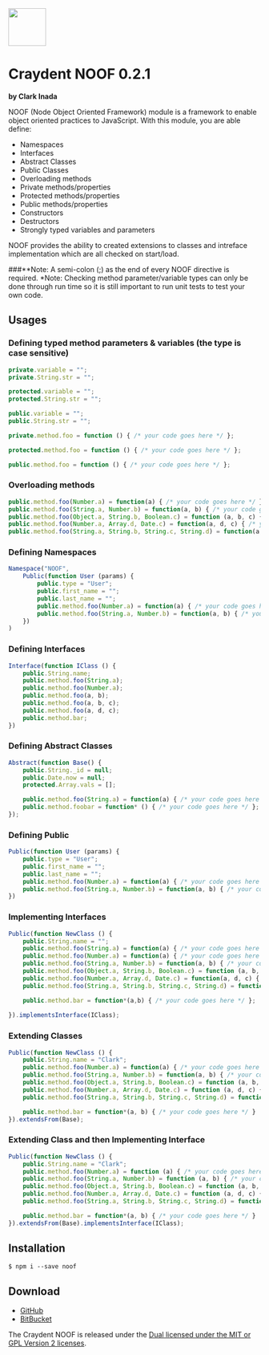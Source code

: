 <img src="http://craydent.com/JsonObjectEditor/img/svgs/craydent-logo.svg" width=75 height=75/>

# Craydent NOOF 0.2.1
**by Clark Inada**

NOOF (Node Object Oriented Framework) module is a framework to enable object oriented practices to JavaScript.  With this module, you are able define:

* Namespaces
* Interfaces
* Abstract Classes
* Public Classes
* Overloading methods
* Private methods/properties
* Protected methods/properties
* Public methods/properties
* Constructors
* Destructors
* Strongly typed variables and parameters

NOOF provides the ability to created extensions to classes and intreface implementation which are all checked on start/load.

###**Note: A semi-colon (;) as the end of every NOOF directive is required.
*Note: Checking method parameter/variable types can only be done through run time so it is still important to run unit tests to test your own code.

## Usages
### Defining typed method parameters & variables (the type is case sensitive)
```js
private.variable = "";
private.String.str = "";

protected.variable = "";
protected.String.str = "";

public.variable = "";
public.String.str = "";

private.method.foo = function () { /* your code goes here */ };

protected.method.foo = function () { /* your code goes here */ };

public.method.foo = function () { /* your code goes here */ };
```
### Overloading methods
```js
public.method.foo(Number.a) = function(a) { /* your code goes here */ };
public.method.foo(String.a, Number.b) = function(a, b) { /* your code goes here */ };
public.method.foo(Object.a, String.b, Boolean.c) = function (a, b, c) { /* your code goes here */ };
public.method.foo(Number.a, Array.d, Date.c) = function(a, d, c) { /* your code goes here */ };
public.method.foo(String.a, String.b, String.c, String.d) = function(a, b, c, d) { /* your code goes here */ };
```

### Defining Namespaces
```js
Namespace("NOOF", 
    Public(function User (params) {
        public.type = "User";
        public.first_name = "";
        public.last_name = "";
        public.method.foo(Number.a) = function(a) { /* your code goes here */ };
        public.method.foo(String.a, Number.b) = function(a, b) { /* your code goes here */ };
    })
)
```

### Defining Interfaces
```js
Interface(function IClass () {
	public.String.name;
	public.method.foo(String.a);
	public.method.foo(Number.a);
	public.method.foo(a, b);
	public.method.foo(a, b, c);
	public.method.foo(a, d, c);
	public.method.bar;
})
```

### Defining Abstract Classes
```js
Abstract(function Base() {
	public.String._id = null;
	public.Date.now = null;
	protected.Array.vals = [];

	public.method.foo(String.a) = function(a) { /* your code goes here */ };
	public.method.foobar = function* () { /* your code goes here */ };
});
```

### Defining Public
```js
Public(function User (params) {
    public.type = "User";
    public.first_name = "";
    public.last_name = "";
    public.method.foo(Number.a) = function(a) { /* your code goes here */ };
    public.method.foo(String.a, Number.b) = function(a, b) { /* your code goes here */ };
})
```

### Implementing Interfaces
```js
Public(function NewClass () {
	public.String.name = "";
	public.method.foo(String.a) = function(a) { /* your code goes here */ };
	public.method.foo(Number.a) = function(a) { /* your code goes here */ };
	public.method.foo(String.a, Number.b) = function(a, b) { /* your code goes here */ };
	public.method.foo(Object.a, String.b, Boolean.c) = function (a, b, c) { /* your code goes here */ };
	public.method.foo(Number.a, Array.d, Date.c) = function(a, d, c) { /* your code goes here */ };
	public.method.foo(String.a, String.b, String.c, String.d) = function(a, b, c, d) { /* your code goes here */ };

	public.method.bar = function*(a,b) { /* your code goes here */ };
    	
}).implementsInterface(IClass);
```

### Extending Classes
```js
Public(function NewClass () {
	public.String.name = "Clark";
	public.method.foo(Number.a) = function(a) { /* your code goes here */ };
	public.method.foo(String.a, Number.b) = function(a, b) { /* your code goes here */ };
	public.method.foo(Object.a, String.b, Boolean.c) = function (a, b, c) { /* your code goes here */ };
	public.method.foo(Number.a, Array.d, Date.c) = function (a, d, c) { /* your code goes here */ };
	public.method.foo(String.a, String.b, String.c, String.d) = function (a, b, c, d) { /* your code goes here */ };

	public.method.bar = function*(a, b) { /* your code goes here */ }
}).extendsFrom(Base);
```

### Extending Class and then Implementing Interface
```js
Public(function NewClass () {
	public.String.name = "Clark";
	public.method.foo(Number.a) = function (a) { /* your code goes here */ };
	public.method.foo(String.a, Number.b) = function (a, b) { /* your code goes here */ };
	public.method.foo(Object.a, String.b, Boolean.c) = function (a, b, c) { /* your code goes here */ };
	public.method.foo(Number.a, Array.d, Date.c) = function (a, d, c) { /* your code goes here */ };
	public.method.foo(String.a, String.b, String.c, String.d) = function (a, b, c, d) { /* your code goes here */ };

	public.method.bar = function*(a, b) { /* your code goes here */ }
}).extendsFrom(Base).implementsInterface(IClass);
```

## Installation

```shell
$ npm i --save noof
```


## Download

 * [GitHub](https://github.com/craydent/Craydent-NOOF)
 * [BitBucket](https://bitbucket.org/craydent/craydent-noof)

The Craydent NOOF is released under the [Dual licensed under the MIT or GPL Version 2 licenses](http://craydent.com/license).<br>



